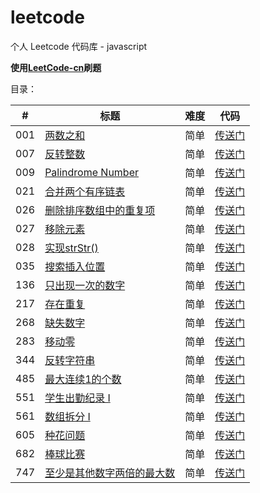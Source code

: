 # leetcode
个人 Leetcode 代码库 - javascript

**使用[LeetCode-cn](https://leetcode-cn.com/)刷题**

目录：

| # | 标题 | 难度 | 代码 |
| ------------- | ------------- | ------------- | ------------- |
| 001 | [两数之和](https://leetcode-cn.com/problems/two-sum/description/) | 简单 | [传送门](https://github.com/miya-yang/leetcode/blob/master/Code/leetcode-001-Two%20Sum.js) |
| 007 | [反转整数](https://leetcode-cn.com/problems/reverse-integer/description/) | 简单 | [传送门](https://github.com/miya-yang/leetcode/blob/master/Code/leetcode-007-Reverse%20Integer.js) |
| 009 | [Palindrome Number](https://leetcode.com/problems/palindrome-number/) | 简单 | [传送门](https://github.com/miya-yang/leetcode/blob/master/Code/leetcode-009-Palindrome%20Number.js) |
| 021 | [合并两个有序链表](https://leetcode-cn.com/problems/merge-two-sorted-lists/description/) | 简单 | [传送门](https://github.com/miya-yang/leetcode/blob/master/Code/leetcode-021-Merge%20Two%20Sorted%20Lists.js) |
| 026 | [删除排序数组中的重复项](https://leetcode-cn.com/problems/remove-duplicates-from-sorted-array/description/) | 简单 | [传送门](https://github.com/miya-yang/leetcode/blob/master/Code/leetcode-026-Remove%20Duplicates%20from%20Sorted%20Array.js) |
| 027 | [移除元素](https://leetcode-cn.com/problems/remove-element/description/) | 简单 | [传送门](https://github.com/miya-yang/leetcode/blob/master/Code/leetcode-027-Remove%20Element.js) |
| 028 | [实现strStr()](https://leetcode-cn.com/problems/implement-strstr/description/) | 简单 | [传送门](https://github.com/miya-yang/leetcode/blob/master/Code/leetcode-028-Implement%20strStr.js) |
| 035 | [搜索插入位置](https://leetcode-cn.com/problems/search-insert-position/description/) | 简单 | [传送门](https://github.com/miya-yang/leetcode/blob/master/Code/leetcode-035-Search%20Insert%20Position.js) |
| 136 | [只出现一次的数字](https://leetcode-cn.com/problems/single-number/description/) | 简单 | [传送门](https://github.com/miya-yang/leetcode/blob/master/Code/leetcode-136-Single%20Number.js) |
| 217 | [存在重复](https://leetcode-cn.com/problems/contains-duplicate/description/) | 简单 | [传送门](https://github.com/miya-yang/leetcode/blob/master/Code/leetcode-217-Contains%20Duplicate.js) |
| 268 | [缺失数字](https://leetcode-cn.com/problems/missing-number/description/) | 简单 | [传送门](https://github.com/miya-yang/leetcode/blob/master/Code/leetcode-268-Missing%20Number.js) |
| 283 | [移动零](https://leetcode-cn.com/problems/move-zeroes/description/) | 简单 | [传送门](https://github.com/miya-yang/leetcode/blob/master/Code/leetcode-283-Move%20Zeroes.js) |
| 344 | [反转字符串](https://leetcode-cn.com/problems/reverse-string/description/) | 简单 | [传送门](https://github.com/miya-yang/leetcode/blob/master/Code/leetcode-344-Reverse%20String.js) |
| 485 | [最大连续1的个数](https://leetcode-cn.com/problems/max-consecutive-ones/description/) | 简单 | [传送门](https://github.com/miya-yang/leetcode/blob/master/Code/leetcode-485-Max%20Consecutive%20Ones.js) |
| 551 | [学生出勤纪录 I](https://leetcode-cn.com/problems/student-attendance-record-i/description/) | 简单 | [传送门](https://github.com/miya-yang/leetcode/blob/master/Code/leetcode-551-Student%20Attendance%20Record%20I.js) |
| 561 | [数组拆分 I](https://leetcode-cn.com/problems/array-partition-i/description/) | 简单 | [传送门](https://github.com/miya-yang/leetcode/blob/master/Code/leetcode-561-Array%20Partition%20I.js) |
| 605 | [种花问题](https://leetcode-cn.com/problems/can-place-flowers/description/) | 简单 | [传送门](https://github.com/miya-yang/leetcode/blob/master/Code/leetcode-605-Can%20Place%20Flowers.js) |
| 682 | [棒球比赛](https://leetcode-cn.com/problems/baseball-game/description/) | 简单 | [传送门](https://github.com/miya-yang/leetcode/blob/master/Code/leetcode-682-Baseball%20Game.js) |
| 747 | [至少是其他数字两倍的最大数](https://leetcode-cn.com/problems/largest-number-at-least-twice-of-others/hints/) | 简单 | [传送门](https://github.com/miya-yang/leetcode/blob/master/Code/leetcode-747-Largest%20Number%20At%20Least%20Twice%20of%20Others.js) |